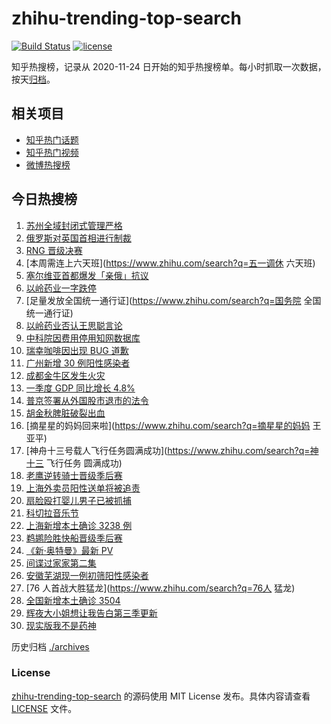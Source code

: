 # zhihu-trending-top-search

[![Build Status](https://github.com/justjavac/zhihu-trending-top-search/workflows/ci/badge.svg?branch=main)](https://github.com/justjavac/zhihu-trending-top-search/actions)
[![license](https://img.shields.io/github/license/justjavac/zhihu-trending-top-search)](https://github.com/justjavac/zhihu-trending-top-search/blob/main/LICENSE)

知乎热搜榜，记录从 2020-11-24 日开始的知乎热搜榜单。每小时抓取一次数据，按天[归档](./archives)。

## 相关项目

- [知乎热门话题](https://github.com/justjavac/zhihu-trending-hot-questions)
- [知乎热门视频](https://github.com/justjavac/zhihu-trending-hot-video)
- [微博热搜榜](https://github.com/justjavac/weibo-trending-hot-search)

## 今日热搜榜

<!-- BEGIN -->
<!-- 最后更新时间 Mon Apr 18 2022 16:19:24 GMT+0800 (China Standard Time) -->

1. [苏州全域封闭式管理严格](https://www.zhihu.com/search?q=苏州封闭式管理)
1. [俄罗斯对英国首相进行制裁](https://www.zhihu.com/search?q=俄罗斯对英国首相制裁)
1. [RNG 晋级决赛](https://www.zhihu.com/search?q=rng)
1. [本周需连上六天班](https://www.zhihu.com/search?q=五一调休 六天班)
1. [塞尔维亚首都爆发「亲俄」抗议](https://www.zhihu.com/search?q=塞尔维亚亲俄抗议)
1. [以岭药业一字跌停](https://www.zhihu.com/search?q=以岭药业一字跌停)
1. [足量发放全国统一通行证](https://www.zhihu.com/search?q=国务院 全国统一通行证)
1. [以岭药业否认王思聪言论](https://www.zhihu.com/search?q=以岭药业回应)
1. [中科院因费用停用知网数据库](https://www.zhihu.com/search?q=中科院停用知网数据库)
1. [瑞幸咖啡因出现 BUG 道歉](https://www.zhihu.com/search?q=瑞幸咖啡因BUG道歉)
1. [广州新增 30 例阳性感染者](https://www.zhihu.com/search?q=广州新增)
1. [成都金牛区发生火灾](https://www.zhihu.com/search?q=成都金牛区火灾)
1. [一季度 GDP 同比增长 4.8%](https://www.zhihu.com/search?q=一季度GDP)
1. [普京签署从外国股市退市的法令](https://www.zhihu.com/search?q=俄公司从外国股市退市)
1. [胡金秋脾脏破裂出血](https://www.zhihu.com/search?q=胡金秋)
1. [摘星星的妈妈回来啦](https://www.zhihu.com/search?q=摘星星的妈妈 王亚平)
1. [神舟十三号载人飞行任务圆满成功](https://www.zhihu.com/search?q=神十三 飞行任务 圆满成功)
1. [老鹰逆转骑士晋级季后赛](https://www.zhihu.com/search?q=老鹰晋级季后赛)
1. [上海外卖员阳性送单将被追责](https://www.zhihu.com/search?q=外卖员阳性送单将被追责)
1. [扇脸殴打婴儿男子已被抓捕](https://www.zhihu.com/search?q=扇脸殴打婴儿男子已被抓捕)
1. [科切拉音乐节](https://www.zhihu.com/search?q=科切拉音乐节)
1. [上海新增本土确诊 3238 例](https://www.zhihu.com/search?q=上海新增)
1. [鹈鹕险胜快船晋级季后赛](https://www.zhihu.com/search?q=鹈鹕晋级季后赛)
1. [《新·奥特曼》最新 PV](https://www.zhihu.com/search?q=新奥特曼PV)
1. [间谍过家家第二集](https://www.zhihu.com/search?q=间谍过家家第二集)
1. [安徽芜湖现一例初筛阳性感染者](https://www.zhihu.com/search?q=安徽芜湖疫情)
1. [76 人首战大胜猛龙](https://www.zhihu.com/search?q=76人 猛龙)
1. [全国新增本土确诊 3504](https://www.zhihu.com/search?q=全国新增)
1. [辉夜大小姐想让我告白第三季更新](https://www.zhihu.com/search?q=辉夜大小姐想让我告白第三季第二集)
1. [现实版我不是药神](https://www.zhihu.com/search?q=现实版我不是药神)

<!-- END -->

历史归档 [./archives](./archives)

### License

[zhihu-trending-top-search](https://github.com/justjavac/zhihu-trending-top-search)
的源码使用 MIT License 发布。具体内容请查看 [LICENSE](./LICENSE) 文件。
